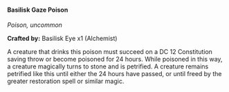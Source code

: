 #### Basilisk Gaze Poison
_Poison, uncommon_

**Crafted by:** Basilisk Eye x1 (Alchemist)

A creature that drinks this poison must succeed on a DC 12 Constitution saving throw or become poisoned for 24 hours. While poisoned in this way, a creature magically turns to stone and is petrified. A creature remains petrified like this until either the 24 hours have passed, or until freed by the greater restoration spell or similar magic.